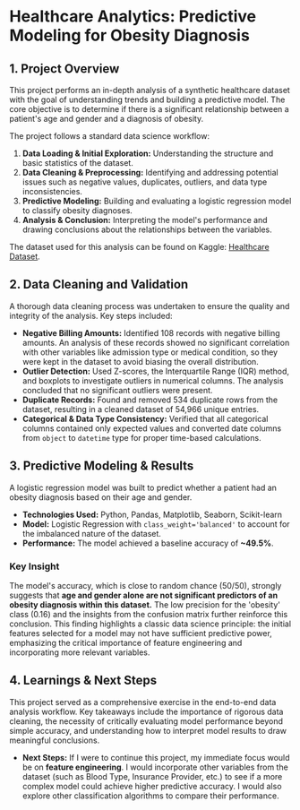 # Healthcare Analytics: Predictive Modeling for Obesity Diagnosis

## 1. Project Overview
This project performs an in-depth analysis of a synthetic healthcare dataset with the goal of understanding trends and building a predictive model. The core objective is to determine if there is a significant relationship between a patient's age and gender and a diagnosis of obesity.

The project follows a standard data science workflow:
1.  **Data Loading & Initial Exploration:** Understanding the structure and basic statistics of the dataset.
2.  **Data Cleaning & Preprocessing:** Identifying and addressing potential issues such as negative values, duplicates, outliers, and data type inconsistencies.
3.  **Predictive Modeling:** Building and evaluating a logistic regression model to classify obesity diagnoses.
4.  **Analysis & Conclusion:** Interpreting the model's performance and drawing conclusions about the relationships between the variables.

The dataset used for this analysis can be found on Kaggle: [Healthcare Dataset](https://www.kaggle.com/datasets/prasad22/healthcare-dataset?resource=download).

## 2. Data Cleaning and Validation
A thorough data cleaning process was undertaken to ensure the quality and integrity of the analysis. Key steps included:

* **Negative Billing Amounts:** Identified 108 records with negative billing amounts. An analysis of these records showed no significant correlation with other variables like admission type or medical condition, so they were kept in the dataset to avoid biasing the overall distribution.
* **Outlier Detection:** Used Z-scores, the Interquartile Range (IQR) method, and boxplots to investigate outliers in numerical columns. The analysis concluded that no significant outliers were present.
* **Duplicate Records:** Found and removed 534 duplicate rows from the dataset, resulting in a cleaned dataset of 54,966 unique entries.
* **Categorical & Data Type Consistency:** Verified that all categorical columns contained only expected values and converted date columns from `object` to `datetime` type for proper time-based calculations.

## 3. Predictive Modeling & Results

A logistic regression model was built to predict whether a patient had an obesity diagnosis based on their age and gender.

* **Technologies Used:** Python, Pandas, Matplotlib, Seaborn, Scikit-learn
* **Model:** Logistic Regression with `class_weight='balanced'` to account for the imbalanced nature of the dataset.
* **Performance:** The model achieved a baseline accuracy of **~49.5%**.

### Key Insight
The model's accuracy, which is close to random chance (50/50), strongly suggests that **age and gender alone are not significant predictors of an obesity diagnosis within this dataset.** The low precision for the 'obesity' class (0.16) and the insights from the confusion matrix further reinforce this conclusion. This finding highlights a classic data science principle: the initial features selected for a model may not have sufficient predictive power, emphasizing the critical importance of feature engineering and incorporating more relevant variables.

## 4. Learnings & Next Steps
This project served as a comprehensive exercise in the end-to-end data analysis workflow. Key takeaways include the importance of rigorous data cleaning, the necessity of critically evaluating model performance beyond simple accuracy, and understanding how to interpret model results to draw meaningful conclusions.

* **Next Steps:** If I were to continue this project, my immediate focus would be on **feature engineering**. I would incorporate other variables from the dataset (such as Blood Type, Insurance Provider, etc.) to see if a more complex model could achieve higher predictive accuracy. I would also explore other classification algorithms to compare their performance.
